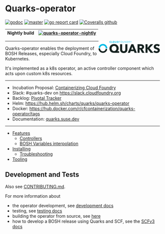 # Quarks-operator

[![godoc](https://godoc.org/code.cloudfoundry.org/quarks-operator?status.svg)](https://godoc.org/code.cloudfoundry.org/quarks-operator)
[![master](https://ci.flintstone.cf.cloud.ibm.com/api/v1/teams/quarks/pipelines/cf-operator/badge)](https://ci.flintstone.cf.cloud.ibm.com/teams/quarks/pipelines/cf-operator)
[![go report card](https://goreportcard.com/badge/code.cloudfoundry.org/quarks-operator)](https://goreportcard.com/report/code.cloudfoundry.org/quarks-operator)
[![Coveralls github](https://img.shields.io/coveralls/github/cloudfoundry-incubator/cf-operator.svg?style=flat)](https://coveralls.io/github/cloudfoundry-incubator/cf-operator?branch=HEAD)

| Nightly build | [![quarks-operator-nightly](https://github.com/cloudfoundry-incubator/quarks-operator/workflows/quarks-operator-ci/badge.svg?event=schedule)](https://github.com/cloudfoundry-incubator/quarks-operator/actions?query=event%3Aschedule) |
| ------------- | ----------------------------------------------------------------------------------------------------------------------------------------------------------------------------------------------- |

<img align="right" width="200" height="39" src="https://github.com/cloudfoundry-incubator/quarks-docs/raw/master/content/en/docs/cf-operator-logo.png">

----

Quarks-operator enables the deployment of BOSH Releases, especially Cloud Foundry, to Kubernetes.

It's implemented as a k8s operator, an active controller component which acts upon custom k8s resources.

----


* Incubation Proposal: [Containerizing Cloud Foundry](https://docs.google.com/document/d/1_IvFf-cCR4_Hxg-L7Z_R51EKhZfBqlprrs5NgC2iO2w/edit#heading=h.lybtsdyh8res)
* Slack: #quarks-dev on <https://slack.cloudfoundry.org>
* Backlog: [Pivotal Tracker](https://www.pivotaltracker.com/n/projects/2192232)
* Helm: https://hub.helm.sh/charts/quarks/quarks-operator
* Docker: https://hub.docker.com/r/cfcontainerization/quarks-operator/tags
* Documentation: [quarks.suse.dev](https://quarks.suse.dev)

----

- [Features](https://quarks.suse.dev/docs/quarks-operator/overview/)
   - [Controllers](https://quarks.suse.dev/docs/quarks-operator/development/controllers/)
   - [BOSH Variables interpolation](https://quarks.suse.dev/docs/quarks-operator/concepts/variables/)
- [Installing](https://quarks.suse.dev/docs/quarks-operator/install/)
  - [Troubleshooting](https://quarks.suse.dev/docs/quarks-operator/troubleshooting/)
- [Tooling](https://quarks.suse.dev/docs/development/tooling/)

## Development and Tests

Also see [CONTRIBUTING.md](CONTRIBUTING.md).

For more information about

* the operator development, see [development docs](https://quarks.suse.dev/docs/development/)
* testing, see [testing docs](https://quarks.suse.dev/docs/development/testing/)
* building the operator from source, see [here](https://quarks.suse.dev/docs/core-tasks/building/)
* how to develop a BOSH release using Quarks and SCF, see the [SCFv3 docs](https://github.com/SUSE/scf/blob/v3-develop/dev/scf/docs/bosh-author.md)

